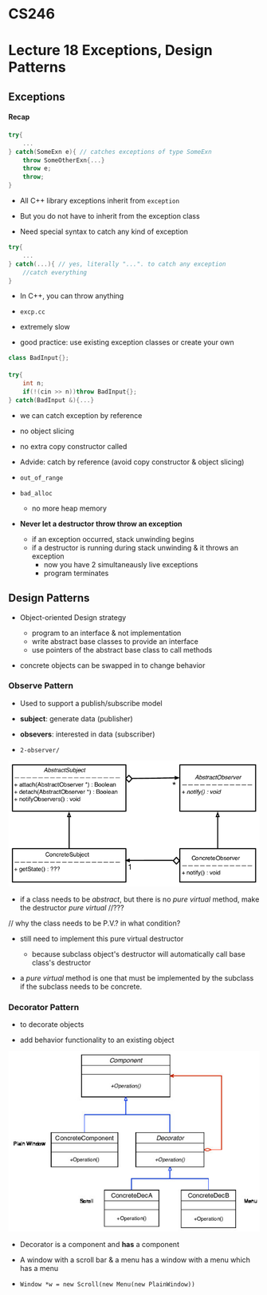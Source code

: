 # CS246
# Lecture 18  Exceptions, Design Patterns

## Exceptions

#### Recap 
```cpp
try{
	...
} catch(SomeExn e){ // catches exceptions of type SomeExn
	throw SomeOtherExn{...}
	throw e;
	throw;
}
```

- All C++ library exceptions inherit from `exception`

- But you do not have to inherit from the exception class

- Need special syntax to catch any kind of exception


```cpp
try{
	...
} catch(...){ // yes, literally "...". to catch any exception
	//catch everything
}
```

- In C++, you can throw anything

- `excp.cc`

- extremely slow

- good practice: use existing exception classes or create your own

```cpp
class BadInput{};

try{
	int n;
	if(!(cin >> n))throw BadInput{};
} catch(BadInput &){...}
```

- we can catch exception by reference

- no object slicing

- no extra copy constructor called

- Advide: catch by reference (avoid copy constructor & object slicing)

- `out_of_range`

- `bad_alloc` 
	- no more heap memory

- **Never let a destructor throw throw an exception**
	- if an exception occurred, stack unwinding begins	
	- if a destructor is running during stack unwinding & it throws an exception
		- now you have 2 simultaneausly live exceptions
		- program terminates



## Design Patterns

- Object-oriented Design strategy
	- program to an interface & not implementation
	- write abstract base classes to provide an interface
	- use pointers of the abstract base class to call methods

- concrete objects can be swapped in to change behavior

### Observe Pattern

- Used to support a publish/subscribe model

- **subject**: generate data (publisher)
- **obsevers**: interested in data (subscriber)


- `2-observer/`

![](images/ObserverPattern.png)

- if a class needs to be *abstract*, but there is no *pure virtual* method, make the destructor *pure virtual* //???

// why the class needs to be P.V.? in what condition?

- still need to implement this pure virtual destructor 
	- because subclass object's destructor will automatically call base class's destructor

- a *pure virtual* method is one that must be implemented by the subclass if the subclass needs to be concrete.

### Decorator Pattern

- to decorate objects

- add behavior functionality to an existing object

![](DecoratorUML.png)

- Decorator is a component and **has** a component

- A window with a scroll bar & a menu has a window with a menu which has a menu
- `Window *w = new Scroll(new Menu(new PlainWindow))`
